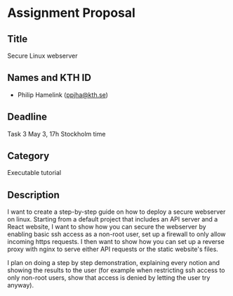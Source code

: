 # Assignment Proposal

## Title

Secure Linux webserver 

## Names and KTH ID
  - Philip Hamelink (ppjha@kth.se)
## Deadline

Task 3 May 3, 17h Stockholm time

## Category

Executable tutorial

## Description

I want to create a step-by-step guide on how to deploy a secure webserver on linux.
Starting from a default project that includes an API server and a React website, I want to show how you can secure the webserver 
by enabling basic ssh access as a non-root user, set up a firewall to only allow incoming https requests. I then want to show how you can
set up a reverse proxy with nginx to serve either API requests or the static website's files. 

I plan on doing a step by step demonstration, explaining every notion and showing the results to the user (for example when restricting ssh access
to only non-root users, show that access is denied by letting the user try anyway).
